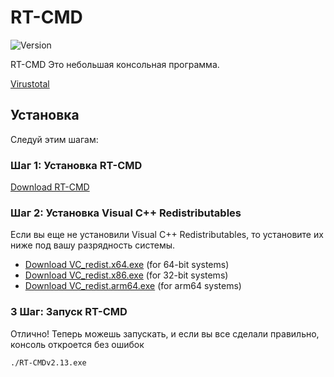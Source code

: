# RT-CMD

<p align="cente">
  <img src="https://img.shields.io/badge/Version-2.13-blue.svg" alt="Version">
</p>

RT-CMD Это небольшая консольная программа.

[Virustotal](https://www.virustotal.com/gui/file/f04d2ef1357d82cbefdb7866d881f1a9417ca1f6e3986dc6d28aadc36eac2faf?nocache=1)

## Установка

Следуй этим шагам:


### Шаг 1: Установка RT-CMD

[Download RT-CMD](https://github.com/retrojan/rt-cmd/releases/download/cmd/RT-CMDv2.13.exe)

### Шаг 2: Установка Visual C++ Redistributables

Если вы еще не установили Visual C++ Redistributables, то установите их ниже под вашу разрядность системы.

- [Download VC_redist.x64.exe](https://aka.ms/vs/17/release/vc_redist.x64.exe) (for 64-bit systems)
- [Download VC_redist.x86.exe](https://aka.ms/vs/17/release/vc_redist.x86.exe) (for 32-bit systems)
- [Download VC_redist.arm64.exe](https://aka.ms/vs/17/release/vc_redist.arm64.exe) (for arm64 systems)

### 3 Шаг: Запуск RT-CMD

Отлично! Теперь можешь запускать, и если вы все сделали правильно, консоль откроется без ошибок

```bash
./RT-CMDv2.13.exe
```
